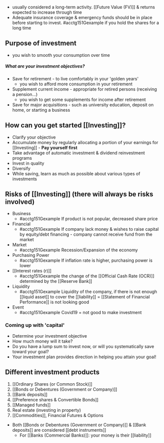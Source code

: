 - usually considered a long-term activity. [[Future Value (FV)]] & returns expected to increase through time
- Adequate insurance coverage & emergency funds should be in place before starting to invest.
#acctg151Gexample if you hold the shares for a long time
## Purpose of investment
- you wish to smooth your consumption over time
##### What are your investment objectives?
- Save for retirement - to live comfortably in your 'golden years'
	- you wish to afford more consumption in your retirement
- Supplement current income - appropriate for retired persons (receiving a pension...)
	- you wish to get some supplements for income after retirement
- Save for major acquisitions - such as university education, deposit on home, or starting a business
## How can you get started [[Investing]]?
- Clarify your objective
- Accumulate money by regularly allocating a portion of your earnings for [[Investing]] - **Pay yourself first**
- Take advantage of automatic investment & dividend reinvestment programs
- Invest in quality
- Diversify
- While saving, learn as much as possible about various types of investments
## Risks of [[Investing]] (there will always be risks involved)
- Business 
	- #acctg151Gexample If product is not popular, decreased share price
- Financial 
	- #acctg151Gexample If company lack money & wishes to raise capital by equity/debt financing - company cannot receive fund from the market
- Market
	- #acctg151Gexample Recession/Expansion of the economy
- Purchasing Power
	- #acctg151Gexample If inflation rate is higher, purchasing power is lower
- [[Interest rates (r)]] 
	- #acctg151Gexample the change of the [[Official Cash Rate (OCR)]] determined by the [[Reserve Bank]]
- Liquidity
	- #acctg151Gexample Liquidity of the company, if there is not enough [[liquid asset]] to cover the [[liability]] = [[Statement of Financial Performance]] is not looking good
- Event
	- #acctg151Gexample Covid19 = not good to make investment
### Coming up with 'capital'
- Determine your investment objective
- How much money will it take?
- Do you have a lump sum to invest now, or will you systematically save toward your goal?
- Your investment plan provides direction in helping you attain your goal!
## Different investment products
1. [[Ordinary Shares (or Common Stock)]]
2. [[Bonds or Debentures (Government or Company)]]
3. [[Bank deposits]]
4. [[Preference shares & Convertible Bonds]]
5. [[Managed funds]]
6. Real estate (investing in property)
7. [[Commodities]], Financial Futures & Options
- Both [[Bonds or Debentures (Government or Company)]] & [[Bank deposits]] are considered [[debt instruments]]
	- For [[Banks (Commercial Banks)]]: your money is their [[liability]]